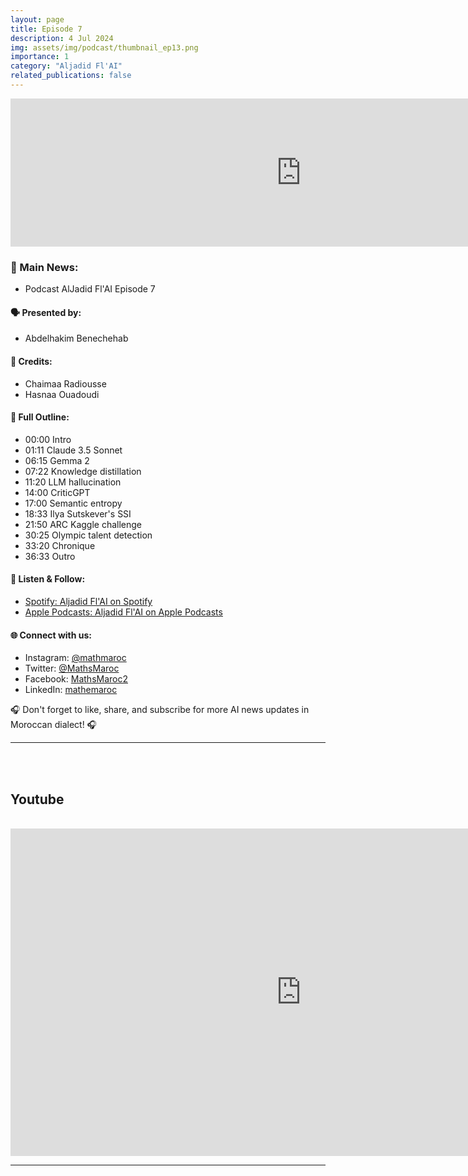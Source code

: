 ```yaml
---
layout: page
title: Episode 7
description: 4 Jul 2024
img: assets/img/podcast/thumbnail_ep13.png
importance: 1
category: "Aljadid Fl'AI"
related_publications: false
---
```


<iframe src="https://podcasters.spotify.com/pod/show/mathandmaroc/embed/episodes/Episode-7-e2lm56u/a-abdmufh" height="237px" width="930px" frameborder="0" scrolling="no"></iframe>

<h3>🌟 Main News:</h3>
<ul>
    <li> Podcast AlJadid Fl'AI Episode 7</li>
</ul>

<h4>🗣️ Presented by:</h4>
<ul>
    <li>Abdelhakim Benechehab</li>
</ul>

<h4>🤝 Credits:</h4>
<ul>
    <li>Chaimaa Radiousse</li>
    <li>Hasnaa Ouadoudi</li>
</ul>

<h4>📜 Full Outline:</h4>
<ul>
    <li>00:00 Intro</li>
    <li>01:11 Claude 3.5 Sonnet</li>
    <li>06:15 Gemma 2</li>
    <li>07:22 Knowledge distillation</li>
    <li>11:20 LLM hallucination</li>
    <li>14:00 CriticGPT</li>
    <li>17:00 Semantic entropy</li>
    <li>18:33 Ilya Sutskever's SSI</li>
    <li>21:50 ARC Kaggle challenge</li>
    <li>30:25 Olympic talent detection</li>
    <li>33:20 Chronique</li>
    <li>36:33 Outro</li>
</ul>

<h4>🔗 Listen & Follow:</h4>
<ul>
    <li><a href="https://open.spotify.com/show/1tWmYjfazgjont9JuqJm74">Spotify: Aljadid Fl'AI on Spotify</a></li>
    <li><a href="https://podcasts.apple.com/fr/podcast/aljadid-f-lai/id1739684351">Apple Podcasts: Aljadid Fl'AI on Apple Podcasts</a></li>
</ul>

<h4>🌐 Connect with us:</h4>
<ul>
    <li>Instagram: <a href="https://www.instagram.com/mathmaroc/?hl=en">@mathmaroc</a></li>
    <li>Twitter: <a href="https://x.com/MathsMaroc">@MathsMaroc</a></li>
    <li>Facebook: <a href="https://facebook.com/MathsMaroc2">MathsMaroc2</a></li>
    <li>LinkedIn: <a href="https://linkedin.com/company/mathemaroc">mathemaroc</a></li>
</ul>

<p>🎧 Don't forget to like, share, and subscribe for more AI news updates in Moroccan dialect! 🎧</p>

<hr>

<br><br>

<h2>Youtube</h2>

<br>

<iframe width="930" height="524" src="https://www.youtube.com/embed/bwSIMtO5qyQ?si=XtkXNwClMnvzCD0A" title="YouTube video player" frameborder="0" allow="accelerometer; autoplay; clipboard-write; encrypted-media; gyroscope; picture-in-picture; web-share" referrerpolicy="strict-origin-when-cross-origin" allowfullscreen></iframe>

<hr>

<br><br>

